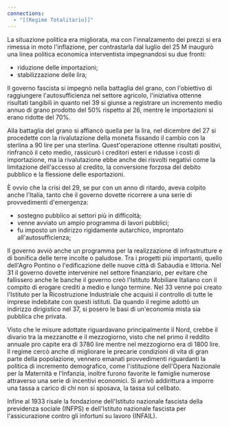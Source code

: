 ```yaml
---
connections:
  - "[[Regime Totalitario]]"
---
```

La situazione politica era migliorata, ma con l'innalzamento dei prezzi si era rimessa in moto l'inflazione, per contrastarla dal luglio del 25 M inaugurò una linea politica economica interventista impegnandosi su due fronti:
- riduzione delle importazioni;
- stabilizzazione delle lira;

Il governo fascista si impegnò nella battaglia del grano, con l'obiettivo di raggiungere l'autosufficienza nel settore agricolo, l'iniziativa ottenne risultati tangibili in quanto nel 39 si giunse a registrare un incremento medio annuo di grano prodotto del 50% rispetto al 26, mentre le importazioni si erano ridotte del 70%.

Alla battaglia del grano si affiancò quella per la lira, nel dicembre del 27 si procedette con la rivalutazione della moneta fissando il cambio con la sterlina a 90 lire per una sterlina. Quest'operazione ottenne risultati positivi, rinfrancò il ceto medio, rassicurò i creditori esteri e ridusse i costi di importazione, ma la rivalutazione ebbe anche dei risvolti negativi come la limitazione dell'accesso al credito, la conversione forzosa del debito pubblico e la flessione delle esportazioni.

È ovvio che la crisi del 29, se pur con un anno di ritardo, aveva colpito anche l'Italia, tanto che il governo dovette ricorrere a una serie di provvedimenti d'emergenza:
- sostegno pubblico ai settori più in difficoltà;
- venne avviato un ampio programma di lavori pubblici;
- fu imposto un indirizzo rigidamente autarchico, improntato all'autosufficienza;

Il governo avviò anche un programma per la realizzazione di infrastrutture e di bonifica delle terre incolte o paludose. Tra i progetti più importanti, quello dell'Agro Pontino o l'edificazione delle nuove città di Sabaudia e littoria. Nel 31 il governo dovette intervenire nel settore finanziario, per evitare che fallissero anche le banche il governo creò l'Istituto Mobiliare Italiano con il compito di erogare crediti a medio e lungo termine. Nel 33 venne poi creato l'Istituto per la Ricostruzione Industriale che acquisì il controllo di tutte le imprese indebitate con questi istituti. Da quando il regime adottò un indirizzo dirigistico nel 37, si posero le basi di un'economia mista sia pubblica che privata.

Visto che le misure adottate riguardavano principalmente il Nord, crebbe il divario tra la mezzanotte e il mezzogiorno, visto che nel primo il reddito annuale pro capite era di 3780 lire mentre nel mezzogiorno era di 1800 lire. Il regime cercò anche di migliorare le precarie condizioni di vita di gran parte della popolazione, vennero emanati provvedimenti riguardanti la politica di incremento demografico, come l'istituzione dell'Opera Nazionale per la Maternità e l'Infanzia, inoltre furono favorite le famiglie numerose attraverso una serie di incentivi economici. Si arrivò addirittura a imporre una tassa a carico di chi non si sposava, la tassa sul celibato.

Infine al 1933 risale la fondazione dell'Istituto nazionale fascista della previdenza sociale (INFPS) e dell'Istituto nazionale fascista per l'assicurazione contro gli infortuni su lavoro (INFAIL).